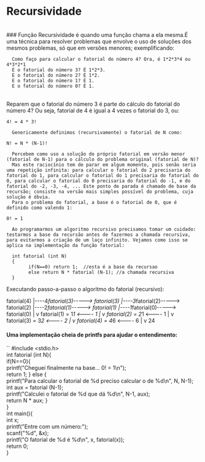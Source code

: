 # Recursividade 
<br>
### Função Recursividade é quando uma função chama a ela mesma.É uma técnica para resolver problemas que envolve o uso de soluções dos mesmos problemas, só que em versões menores; exemplificando:    

      Como faço para calcular o fatorial do número 4? Ora, é 1*2*3*4 ou 4*3*2*1    
      E o fatorial do número 3? É 1*2*3.    
      E o fatorial do número 2? É 1*2.    
      E o fatorial do número 1? É 1.    
      E o fatorial do número 0? É 1.    
<br>
      Reparem que o fatorial do número 3 é parte do cálculo do fatorial do número 4? Ou seja, fatorial de 4 é igual a 4 vezes o fatorial do 3, ou:    

	4! = 4 * 3!

      Genericamente definimos (recursivamente) o fatorial de N como:

	N! = N * (N-1)!

      Percebem como uso a solução do próprio fatorial em versão menor (fatorial de N-1) para o cálculo do problema original (fatorial de N)?    
      Mas este raciocínio tem de parar em algum momento, pois senão seria uma repetição infinita: para calcular o fatorial do 2 precisaria do fatorial do 1, para calcular o fatorial do 1 precisaria do fatorial do 0, para calcular o fatorial do 0 precisaria do fatorial do -1, e do fatorial do -2, -3, -4, ... Este ponto de parada é chamado de base da recursão; consiste na versão mais simples possível do problema, cuja solução é óbvia.
      Para o problema do fatorial, a base é o fatorial de 0, que é definido como valendo 1:

	0! = 1

      Ao programarmos um algoritmo recursivo precisamos tomar um cuidado: testarmos a base da recursão antes de fazermos a chamada recursiva, para evitarmos a criação de um laço infinito. Vejamos como isso se aplica na implementação da função fatorial:

      int fatorial (int N)
      { 
            if(N==0) return 1;  //esta é a base da recursao
            else return N * fatorial (N-1); //a chamada recursiva
      }


Executando passo-a-passo o algoritmo do fatorial (recursivo):

fatorial(4)
 |----4*fatorial(3)-----> fatorial(3)
                                    |----3*fatorial(2)-----> fatorial(2)
                                                                       |----2*fatorial(1)-----> fatorial(1)
                                                                                                          |----1*fatorial(0)-----> fatorial(0)
                                                                                                                                                  |
                                                                                                                                                  v
                                                                                                         fatorial(1) = 1*1      <----   1
                                                                                                               |
                                                                                                               v
                                                                      fatorial(2) = 2*1      <----   1
                                                                             |
                                                                             v
                                    fatorial(3) = 3*2      <----   2
                                          |
                                          v
fatorial(4) = 4*6      <----    6
      |
      v
     24



#### Uma implementação cheia de printfs para ajudar o entendimento:    

`` 
#include <stdio.h>    
int fatorial (int N){    
if(N==0){  
    printf("Cheguei finalmente na base... 0! = 1\n");    
    return 1;
} else {   
    printf("Para calcular o fatorial de %d preciso calcular o de %d\n", N, N-1);    
    int aux = fatorial (N-1);    
    printf("Calculei o fatorial de %d que dá %d\n", N-1, aux);    
    return N * aux;
  }    
}
<br>
int main(){   
int x;    
printf("Entre com um número:");    
scanf("%d", &x);    
printf("O fatorial de %d é %d\n", x, fatorial(x));    
return 0;    
}    
